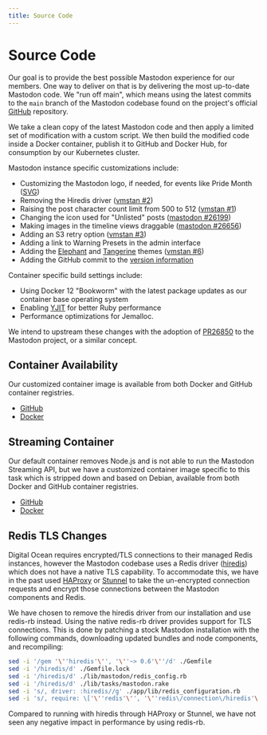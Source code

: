 ```yaml
---
title: Source Code
---
```


# Source Code

Our goal is to provide the best possible Mastodon experience for our members.
One way to deliver on that is by delivering the most up-to-date Mastodon code.
We  "run off main", which means using the latest commits to the `main` branch of the Mastodon codebase found on the project's official [GitHub](https://github.com/mastodon/mastodon) repository.

We take a clean copy of the latest Mastodon code and then apply a limited set of modification with a custom script.
We then build the modified code inside a Docker container, publish it to GitHub and Docker Hub, for consumption by our Kubernetes cluster.

Mastodon instance specific customizations include:

- Customizing the Mastodon logo, if needed, for events like Pride Month ([SVG](https://cdn.vmst.io/docs/masto-pride.zip))
- Removing the Hiredis driver ([vmstan #2](https://github.com/vmstan/mastodon/pull/2))
- Raising the post character count limit from 500 to 512 ([vmstan #1](https://github.com/vmstan/mastodon/pull/1))
- Changing the icon used for "Unlisted" posts ([mastodon #26199](https://github.com/mastodon/mastodon/pull/26199))
- Making images in the timeline views draggable ([mastodon #26656](https://github.com/mastodon/mastodon/pull/26656))
- Adding an S3 retry option ([vmstan #3](https://github.com/vmstan/mastodon/pull/3))
- Adding a link to Warning Presets in the admin interface
- Adding the [Elephant](/flings/elephant) and [Tangerine](/flings/tangerine) themes ([vmstan #6](https://github.com/vmstan/mastodon/pull/6))
- Adding the GitHub commit to the [version information](/infrastructure/versions)

Container specific build settings include:

- Using Docker 12 "Bookworm" with the latest package updates as our container base operating system
- Enabling [YJIT](https://shopify.engineering/ruby-yjit-is-production-ready) for better Ruby performance
- Performance optimizations for Jemalloc.

We intend to upstream these changes with the adoption of [PR26850](https://github.com/mastodon/mastodon/pull/26850) to the Mastodon project, or a similar concept.

## Container Availability

Our customized container image is available from both Docker and GitHub container registries.

- [GitHub](https://github.com/users/vmstan/packages/container/package/mastodon)
- [Docker](https://hub.docker.com/r/vmstan/mastodon)

## Streaming Container

Our default container removes Node.js and is not able to run the Mastodon Streaming API, but we have a customized container image specific to this task which is stripped down and based on Debian, available from both Docker and GitHub container registries.

- [GitHub](https://github.com/users/vmstan/packages/container/package/mastodon-streaming)
- [Docker](https://hub.docker.com/r/vmstan/mastodon-streaming)

## Redis TLS Changes

Digital Ocean requires encrypted/TLS connections to their managed Redis instances, however the Mastodon codebase uses a Redis driver ([hiredis](https://github.com/redis/hiredis-rb)) which does not have a native TLS capability.
To accommodate this, we have in the past used [HAProxy](https://www.haproxy.org) or [Stunnel](https://www.stunnel.org) to take the un-encrypted connection requests and encrypt those connections between the Mastodon components and Redis.

We have chosen to remove the hiredis driver from our installation and use redis-rb instead.
Using the native redis-rb driver provides support for TLS connections.
This is done by patching a stock Mastodon installation with the following commands, downloading updated bundles and node components, and recompiling:

```bash
sed -i '/gem '\''hiredis'\'', '\''~> 0.6'\''/d' ./Gemfile
sed -i '/hiredis/d' ./Gemfile.lock
sed -i '/hiredis/d' ./lib/mastodon/redis_config.rb
sed -i '/hiredis/d' ./lib/tasks/mastodon.rake
sed -i 's/, driver: :hiredis//g' ./app/lib/redis_configuration.rb
sed -i 's/, require: \['\''redis'\'', '\''redis\/connection\/hiredis'\''\]//' ./Gemfile
```

Compared to running with hiredis through HAProxy or Stunnel, we have not seen any negative impact in performance by using redis-rb.
